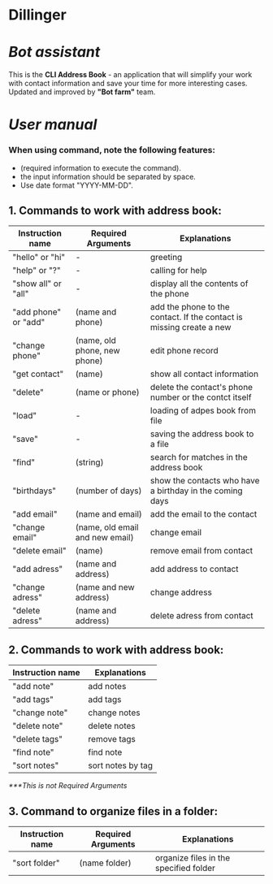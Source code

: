 # Dillinger
# _Bot assistant_
This is the __CLI Address Book__ - an application that will simplify your work with contact information and save your time for more interesting cases. Updated and improved by __"Bot farm"__ team.

# _User manual_
### When using command, note the following features:
- (required information to execute the command).
- the input information should be separated by space.
- Use date format "YYYY-MM-DD".

## 1. Commands to work with address book:
| Instruction name | Required Arguments | Explanations |
| ------ | ------ | ------ |
| "hello" or "hi"  | - | greeting |
| "help" or "?" | - | calling for help |
| "show all" or "all" | - | display all the contents of the phone |
| "add phone" or "add"| (name and phone) | add the phone to the contact. If the contact is missing create a new|
| "change phone" | (name, old phone, new phone) | edit phone record |
| "get contact" | (name) | show all contact information |
| "delete" | (name or phone) | delete the contact's phone number or the contct itself |
| "load" | - |loading of adpes book from file |
| "save" | - | saving the address book to a file |
| "find" | (string) | search for matches in the address book |
| "birthdays" | (number of days) | show the contacts who have a birthday in the coming days |
| "add email" | (name and email) | add the email to the contact|
| "change email" | (name, old email and new email) | change email |
| "delete email" | (name) |  remove email from contact |
| "add adress" | (name and address) | add address to contact |
| "change adress" | (name and new address)| change address|
| "delete adress" | (name and address) | delete adress from contact|

## 2. Commands to work with address book:
| Instruction name | Explanations |
| ------ | ------ |
| "add note" | add notes|
| "add tags" | add tags |
| "change note" | change notes|
| "delete note" | delete notes|
| "delete tags" | remove tags |        
| "find note" |  find note |
| "sort notes" | sort notes by tag |
_***This is not Required Arguments_

## 3. Command to organize files in a folder:
| Instruction name | Required Arguments | Explanations |
| ------ | ------ | ------ |
| "sort folder" | (name folder) | organize files in the specified folder |